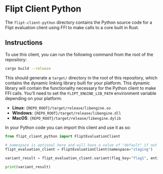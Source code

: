 # Flipt Client Python

The `flipt-client-python` directory contains the Python source code for a Flipt evaluation client using FFI to make calls to a core built in Rust.

## Instructions

To use this client, you can run the following command from the root of the repository:

```bash
cargo build --release
```

This should generate a `target/` directory in the root of this repository, which contains the dynamic linking library built for your platform. This dynamic library will contain the functionality necessary for the Python client to make FFI calls. You'll need to set the `FLIPT_ENGINE_LIB_PATH` environment variable depending on your platform:

- **Linux**: `{REPO_ROOT}/target/release/libengine.so`
- **Windows**: `{REPO_ROOT}/target/release/libengine.dll`
- **MacOS**: `{REPO_ROOT}/target/release/libengine.dylib`

In your Python code you can import this client and use it as so:

```python
from flipt_client_python import FliptEvaluationClient

# namespace is optional here and will have a value of "default" if not specified
flipt_evaluation_client = FliptEvaluationClient(namespace="staging")

variant_result = flipt_evaluation_client.variant(flag_key="flag1", entity_id="entity", context={"fizz": "buzz"})

print(variant_result)
```
